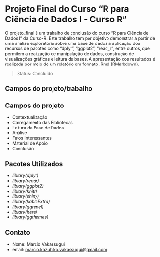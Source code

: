 
# Projeto Final do Curso “R para Ciência de Dados I - Curso R”

O projeto_final é um trabalho de conclusão do curso “R para Ciência de
Dados I” da Curso-R. Este trabalho tem por objetivo demonstrar a partir
de uma análise exploratória sobre uma base de dados a aplicação dos
recursos de pacotes como “dplyr”, “ggplot2”, “read_r”, entre outros, que
permitem a realização de manipulação de dados, construção de
visualizações gráficas e leitura de bases. A apresentação dos resultados
é realizada por meio de um relatório em formato .Rmd (RMarkdown).


> Status: Concluído

## Campos do projeto/trabalho

## Campos do projeto

-   Contextualização
-   Carregamento das Bibliotecas
-   Leitura da Base de Dados
-   Análise
-   Fatos Interessantes
-   Material de Apoio
-   Conclusão

## Pacotes Utilizados

- *library(dplyr)*
- *library(readr)*
- *library(ggplot2)*
- *library(knitr)*
- *library(shiny)*
- *library(kableExtra)*
- *library(ggrepel)*
- *library(here)*
- *library(ggthemes)*


## Contato

-   Nome: Marcio Vakassugui
-   email: <marcio.kazuhiko.vakassugui@gmail.com>
